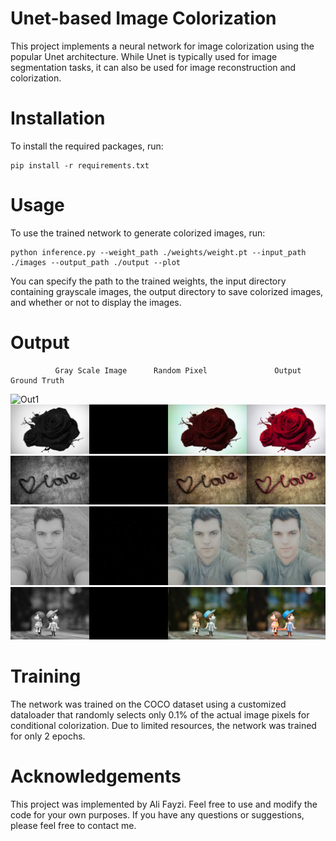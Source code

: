 # Unet-based Image Colorization
This project implements a neural network for image colorization using the popular Unet architecture. While Unet is typically used for image segmentation tasks, it can also be used for image reconstruction and colorization.

# Installation
To install the required packages, run:
```
pip install -r requirements.txt
```
# Usage
To use the trained network to generate colorized images, run:
```
python inference.py --weight_path ./weights/weight.pt --input_path ./images --output_path ./output --plot
```
You can specify the path to the trained weights, the input directory containing grayscale images, the output directory to save colorized images, and whether or not to display the images.

# Output
              Gray Scale Image		Random Pixel		       Output	                    Ground Truth	
![Out1](https://github.com/Ali-Fayzi/colourisation/blob/master/output/images_pexels-jovana-nesic-593655.jpg?raw=true)
![Out2](https://github.com/Ali-Fayzi/colourisation/blob/master/output/images_1162413.jpg?raw=true)
![Out3](https://github.com/Ali-Fayzi/colourisation/blob/master/output/images_1162415.jpg?raw=true)
![Out4](https://github.com/Ali-Fayzi/colourisation/blob/master/output/images_live_.cid.png?raw=true)
![Out5](https://github.com/Ali-Fayzi/colourisation/blob/master/output/images_pexels-suparada-intharoek-1767434.jpg?raw=true)

# Training
The network was trained on the COCO dataset using a customized dataloader that randomly selects only 0.1% of the actual image pixels for conditional colorization. Due to limited resources, the network was trained for only 2 epochs.

# Acknowledgements
This project was implemented by Ali Fayzi. Feel free to use and modify the code for your own purposes. If you have any questions or suggestions, please feel free to contact me.
